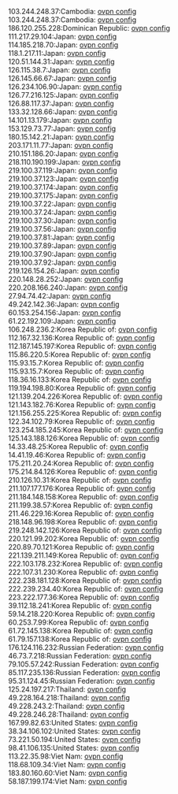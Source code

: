 103.244.248.37:Cambodia: [ovpn config](vpn/103_244_248_37.ovpn)  
103.244.248.37:Cambodia: [ovpn config](vpn/103_244_248_37.ovpn)  
186.120.255.228:Dominican Republic: [ovpn config](vpn/186_120_255_228.ovpn)  
111.217.29.104:Japan: [ovpn config](vpn/111_217_29_104.ovpn)  
114.185.218.70:Japan: [ovpn config](vpn/114_185_218_70.ovpn)  
118.1.217.11:Japan: [ovpn config](vpn/118_1_217_11.ovpn)  
120.51.144.31:Japan: [ovpn config](vpn/120_51_144_31.ovpn)  
126.115.38.7:Japan: [ovpn config](vpn/126_115_38_7.ovpn)  
126.145.66.67:Japan: [ovpn config](vpn/126_145_66_67.ovpn)  
126.234.106.90:Japan: [ovpn config](vpn/126_234_106_90.ovpn)  
126.77.216.125:Japan: [ovpn config](vpn/126_77_216_125.ovpn)  
126.88.117.37:Japan: [ovpn config](vpn/126_88_117_37.ovpn)  
133.32.128.66:Japan: [ovpn config](vpn/133_32_128_66.ovpn)  
14.101.13.179:Japan: [ovpn config](vpn/14_101_13_179.ovpn)  
153.129.73.77:Japan: [ovpn config](vpn/153_129_73_77.ovpn)  
180.15.142.21:Japan: [ovpn config](vpn/180_15_142_21.ovpn)  
203.171.11.77:Japan: [ovpn config](vpn/203_171_11_77.ovpn)  
210.151.186.20:Japan: [ovpn config](vpn/210_151_186_20.ovpn)  
218.110.190.199:Japan: [ovpn config](vpn/218_110_190_199.ovpn)  
219.100.37.119:Japan: [ovpn config](vpn/219_100_37_119.ovpn)  
219.100.37.123:Japan: [ovpn config](vpn/219_100_37_123.ovpn)  
219.100.37.174:Japan: [ovpn config](vpn/219_100_37_174.ovpn)  
219.100.37.175:Japan: [ovpn config](vpn/219_100_37_175.ovpn)  
219.100.37.22:Japan: [ovpn config](vpn/219_100_37_22.ovpn)  
219.100.37.24:Japan: [ovpn config](vpn/219_100_37_24.ovpn)  
219.100.37.30:Japan: [ovpn config](vpn/219_100_37_30.ovpn)  
219.100.37.56:Japan: [ovpn config](vpn/219_100_37_56.ovpn)  
219.100.37.81:Japan: [ovpn config](vpn/219_100_37_81.ovpn)  
219.100.37.89:Japan: [ovpn config](vpn/219_100_37_89.ovpn)  
219.100.37.90:Japan: [ovpn config](vpn/219_100_37_90.ovpn)  
219.100.37.92:Japan: [ovpn config](vpn/219_100_37_92.ovpn)  
219.126.154.26:Japan: [ovpn config](vpn/219_126_154_26.ovpn)  
220.148.28.252:Japan: [ovpn config](vpn/220_148_28_252.ovpn)  
220.208.166.240:Japan: [ovpn config](vpn/220_208_166_240.ovpn)  
27.94.74.42:Japan: [ovpn config](vpn/27_94_74_42.ovpn)  
49.242.142.36:Japan: [ovpn config](vpn/49_242_142_36.ovpn)  
60.153.254.156:Japan: [ovpn config](vpn/60_153_254_156.ovpn)  
61.22.192.109:Japan: [ovpn config](vpn/61_22_192_109.ovpn)  
106.248.236.2:Korea Republic of: [ovpn config](vpn/106_248_236_2.ovpn)  
112.167.32.136:Korea Republic of: [ovpn config](vpn/112_167_32_136.ovpn)  
112.187.145.197:Korea Republic of: [ovpn config](vpn/112_187_145_197.ovpn)  
115.86.220.5:Korea Republic of: [ovpn config](vpn/115_86_220_5.ovpn)  
115.93.15.7:Korea Republic of: [ovpn config](vpn/115_93_15_7.ovpn)  
115.93.15.7:Korea Republic of: [ovpn config](vpn/115_93_15_7.ovpn)  
118.36.16.133:Korea Republic of: [ovpn config](vpn/118_36_16_133.ovpn)  
119.194.198.80:Korea Republic of: [ovpn config](vpn/119_194_198_80.ovpn)  
121.139.204.226:Korea Republic of: [ovpn config](vpn/121_139_204_226.ovpn)  
121.143.182.76:Korea Republic of: [ovpn config](vpn/121_143_182_76.ovpn)  
121.156.255.225:Korea Republic of: [ovpn config](vpn/121_156_255_225.ovpn)  
122.34.102.79:Korea Republic of: [ovpn config](vpn/122_34_102_79.ovpn)  
123.254.185.245:Korea Republic of: [ovpn config](vpn/123_254_185_245.ovpn)  
125.143.188.126:Korea Republic of: [ovpn config](vpn/125_143_188_126.ovpn)  
14.33.48.25:Korea Republic of: [ovpn config](vpn/14_33_48_25.ovpn)  
14.41.19.46:Korea Republic of: [ovpn config](vpn/14_41_19_46.ovpn)  
175.211.20.24:Korea Republic of: [ovpn config](vpn/175_211_20_24.ovpn)  
175.214.84.126:Korea Republic of: [ovpn config](vpn/175_214_84_126.ovpn)  
210.126.10.31:Korea Republic of: [ovpn config](vpn/210_126_10_31.ovpn)  
211.107.177.176:Korea Republic of: [ovpn config](vpn/211_107_177_176.ovpn)  
211.184.148.158:Korea Republic of: [ovpn config](vpn/211_184_148_158.ovpn)  
211.199.38.57:Korea Republic of: [ovpn config](vpn/211_199_38_57.ovpn)  
211.46.229.16:Korea Republic of: [ovpn config](vpn/211_46_229_16.ovpn)  
218.148.96.198:Korea Republic of: [ovpn config](vpn/218_148_96_198.ovpn)  
219.248.142.126:Korea Republic of: [ovpn config](vpn/219_248_142_126.ovpn)  
220.121.99.202:Korea Republic of: [ovpn config](vpn/220_121_99_202.ovpn)  
220.89.70.121:Korea Republic of: [ovpn config](vpn/220_89_70_121.ovpn)  
221.139.211.149:Korea Republic of: [ovpn config](vpn/221_139_211_149.ovpn)  
222.103.178.232:Korea Republic of: [ovpn config](vpn/222_103_178_232.ovpn)  
222.107.31.230:Korea Republic of: [ovpn config](vpn/222_107_31_230.ovpn)  
222.238.181.128:Korea Republic of: [ovpn config](vpn/222_238_181_128.ovpn)  
222.239.234.40:Korea Republic of: [ovpn config](vpn/222_239_234_40.ovpn)  
223.222.177.36:Korea Republic of: [ovpn config](vpn/223_222_177_36.ovpn)  
39.112.18.241:Korea Republic of: [ovpn config](vpn/39_112_18_241.ovpn)  
59.14.218.220:Korea Republic of: [ovpn config](vpn/59_14_218_220.ovpn)  
60.253.7.99:Korea Republic of: [ovpn config](vpn/60_253_7_99.ovpn)  
61.72.145.138:Korea Republic of: [ovpn config](vpn/61_72_145_138.ovpn)  
61.79.157.138:Korea Republic of: [ovpn config](vpn/61_79_157_138.ovpn)  
176.124.116.232:Russian Federation: [ovpn config](vpn/176_124_116_232.ovpn)  
46.73.7.218:Russian Federation: [ovpn config](vpn/46_73_7_218.ovpn)  
79.105.57.242:Russian Federation: [ovpn config](vpn/79_105_57_242.ovpn)  
85.117.235.136:Russian Federation: [ovpn config](vpn/85_117_235_136.ovpn)  
95.31.124.45:Russian Federation: [ovpn config](vpn/95_31_124_45.ovpn)  
125.24.197.217:Thailand: [ovpn config](vpn/125_24_197_217.ovpn)  
49.228.164.218:Thailand: [ovpn config](vpn/49_228_164_218.ovpn)  
49.228.243.2:Thailand: [ovpn config](vpn/49_228_243_2.ovpn)  
49.228.246.28:Thailand: [ovpn config](vpn/49_228_246_28.ovpn)  
167.99.82.63:United States: [ovpn config](vpn/167_99_82_63.ovpn)  
38.34.106.102:United States: [ovpn config](vpn/38_34_106_102.ovpn)  
73.221.50.194:United States: [ovpn config](vpn/73_221_50_194.ovpn)  
98.41.106.135:United States: [ovpn config](vpn/98_41_106_135.ovpn)  
113.22.35.98:Viet Nam: [ovpn config](vpn/113_22_35_98.ovpn)  
118.68.109.34:Viet Nam: [ovpn config](vpn/118_68_109_34.ovpn)  
183.80.160.60:Viet Nam: [ovpn config](vpn/183_80_160_60.ovpn)  
58.187.199.174:Viet Nam: [ovpn config](vpn/58_187_199_174.ovpn)  
